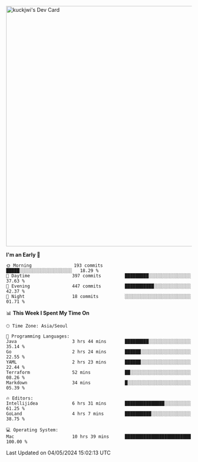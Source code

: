 <a href="https://app.daily.dev/kuckhwancho"><img src="https://api.daily.dev/devcards/v2/efef39c8028947428b3c0b486b9cd9b6.png?r=iz2&type=wide" width="652" alt="kuckjwi's Dev Card"/></a>

<!--START_SECTION:waka-->
**I'm an Early 🐤** 

```text
🌞 Morning                193 commits         █████░░░░░░░░░░░░░░░░░░░░   18.29 % 
🌆 Daytime                397 commits         █████████░░░░░░░░░░░░░░░░   37.63 % 
🌃 Evening                447 commits         ███████████░░░░░░░░░░░░░░   42.37 % 
🌙 Night                  18 commits          ░░░░░░░░░░░░░░░░░░░░░░░░░   01.71 % 
```


📊 **This Week I Spent My Time On** 

```text
🕑︎ Time Zone: Asia/Seoul

💬 Programming Languages: 
Java                     3 hrs 44 mins       █████████░░░░░░░░░░░░░░░░   35.14 % 
Go                       2 hrs 24 mins       ██████░░░░░░░░░░░░░░░░░░░   22.55 % 
YAML                     2 hrs 23 mins       ██████░░░░░░░░░░░░░░░░░░░   22.44 % 
Terraform                52 mins             ██░░░░░░░░░░░░░░░░░░░░░░░   08.26 % 
Markdown                 34 mins             █░░░░░░░░░░░░░░░░░░░░░░░░   05.39 % 

🔥 Editors: 
Intellijidea             6 hrs 31 mins       ███████████████░░░░░░░░░░   61.25 % 
GoLand                   4 hrs 7 mins        ██████████░░░░░░░░░░░░░░░   38.75 % 

💻 Operating System: 
Mac                      10 hrs 39 mins      █████████████████████████   100.00 % 
```


 Last Updated on 04/05/2024 15:02:13 UTC
<!--END_SECTION:waka-->
